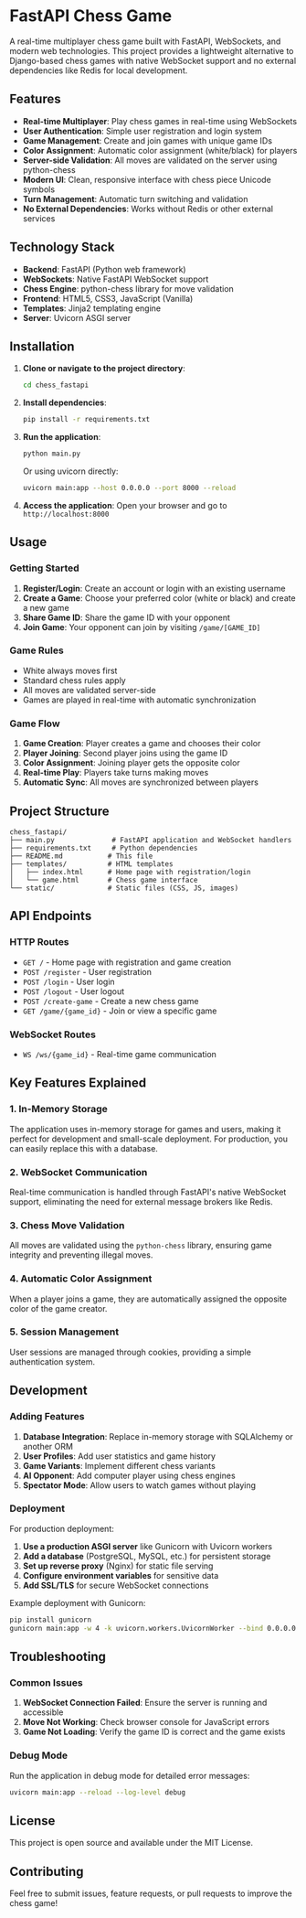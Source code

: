 # FastAPI Chess Game

A real-time multiplayer chess game built with FastAPI, WebSockets, and modern web technologies. This project provides a lightweight alternative to Django-based chess games with native WebSocket support and no external dependencies like Redis for local development.

## Features

- **Real-time Multiplayer**: Play chess games in real-time using WebSockets
- **User Authentication**: Simple user registration and login system
- **Game Management**: Create and join games with unique game IDs
- **Color Assignment**: Automatic color assignment (white/black) for players
- **Server-side Validation**: All moves are validated on the server using python-chess
- **Modern UI**: Clean, responsive interface with chess piece Unicode symbols
- **Turn Management**: Automatic turn switching and validation
- **No External Dependencies**: Works without Redis or other external services

## Technology Stack

- **Backend**: FastAPI (Python web framework)
- **WebSockets**: Native FastAPI WebSocket support
- **Chess Engine**: python-chess library for move validation
- **Frontend**: HTML5, CSS3, JavaScript (Vanilla)
- **Templates**: Jinja2 templating engine
- **Server**: Uvicorn ASGI server

## Installation

1. **Clone or navigate to the project directory**:
   ```bash
   cd chess_fastapi
   ```

2. **Install dependencies**:
   ```bash
   pip install -r requirements.txt
   ```

3. **Run the application**:
   ```bash
   python main.py
   ```
   
   Or using uvicorn directly:
   ```bash
   uvicorn main:app --host 0.0.0.0 --port 8000 --reload
   ```

4. **Access the application**:
   Open your browser and go to `http://localhost:8000`

## Usage

### Getting Started

1. **Register/Login**: Create an account or login with an existing username
2. **Create a Game**: Choose your preferred color (white or black) and create a new game
3. **Share Game ID**: Share the game ID with your opponent
4. **Join Game**: Your opponent can join by visiting `/game/[GAME_ID]`

### Game Rules

- White always moves first
- Standard chess rules apply
- All moves are validated server-side
- Games are played in real-time with automatic synchronization

### Game Flow

1. **Game Creation**: Player creates a game and chooses their color
2. **Player Joining**: Second player joins using the game ID
3. **Color Assignment**: Joining player gets the opposite color
4. **Real-time Play**: Players take turns making moves
5. **Automatic Sync**: All moves are synchronized between players

## Project Structure

```
chess_fastapi/
├── main.py              # FastAPI application and WebSocket handlers
├── requirements.txt     # Python dependencies
├── README.md           # This file
├── templates/          # HTML templates
│   ├── index.html      # Home page with registration/login
│   └── game.html       # Chess game interface
└── static/             # Static files (CSS, JS, images)
```

## API Endpoints

### HTTP Routes
- `GET /` - Home page with registration and game creation
- `POST /register` - User registration
- `POST /login` - User login
- `POST /logout` - User logout
- `POST /create-game` - Create a new chess game
- `GET /game/{game_id}` - Join or view a specific game

### WebSocket Routes
- `WS /ws/{game_id}` - Real-time game communication

## Key Features Explained

### 1. In-Memory Storage
The application uses in-memory storage for games and users, making it perfect for development and small-scale deployment. For production, you can easily replace this with a database.

### 2. WebSocket Communication
Real-time communication is handled through FastAPI's native WebSocket support, eliminating the need for external message brokers like Redis.

### 3. Chess Move Validation
All moves are validated using the `python-chess` library, ensuring game integrity and preventing illegal moves.

### 4. Automatic Color Assignment
When a player joins a game, they are automatically assigned the opposite color of the game creator.

### 5. Session Management
User sessions are managed through cookies, providing a simple authentication system.

## Development

### Adding Features

1. **Database Integration**: Replace in-memory storage with SQLAlchemy or another ORM
2. **User Profiles**: Add user statistics and game history
3. **Game Variants**: Implement different chess variants
4. **AI Opponent**: Add computer player using chess engines
5. **Spectator Mode**: Allow users to watch games without playing

### Deployment

For production deployment:

1. **Use a production ASGI server** like Gunicorn with Uvicorn workers
2. **Add a database** (PostgreSQL, MySQL, etc.) for persistent storage
3. **Set up reverse proxy** (Nginx) for static file serving
4. **Configure environment variables** for sensitive data
5. **Add SSL/TLS** for secure WebSocket connections

Example deployment with Gunicorn:
```bash
pip install gunicorn
gunicorn main:app -w 4 -k uvicorn.workers.UvicornWorker --bind 0.0.0.0:8000
```

## Troubleshooting

### Common Issues

1. **WebSocket Connection Failed**: Ensure the server is running and accessible
2. **Move Not Working**: Check browser console for JavaScript errors
3. **Game Not Loading**: Verify the game ID is correct and the game exists

### Debug Mode

Run the application in debug mode for detailed error messages:
```bash
uvicorn main:app --reload --log-level debug
```

## License

This project is open source and available under the MIT License.

## Contributing

Feel free to submit issues, feature requests, or pull requests to improve the chess game! 